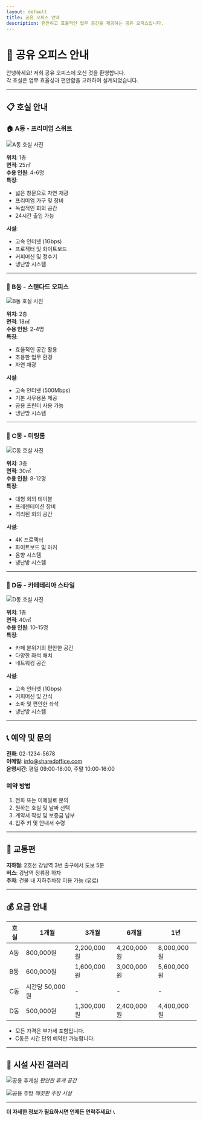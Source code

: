 ```yaml
---
layout: default
title: 공유 오피스 안내
description: 편안하고 효율적인 업무 공간을 제공하는 공유 오피스입니다.
---
```


# 🏢 공유 오피스 안내

안녕하세요! 저희 공유 오피스에 오신 것을 환영합니다.  
각 호실은 업무 효율성과 편안함을 고려하여 설계되었습니다.

---

## 📋 호실 안내

### 🏠 A동 - 프리미엄 스위트
![A동 호실 사진](/assets/images/room-a.jpg)

**위치**: 1층  
**면적**: 25㎡  
**수용 인원**: 4-6명  
**특징**: 
- 넓은 창문으로 자연 채광
- 프리미엄 가구 및 장비
- 독립적인 회의 공간
- 24시간 출입 가능

**시설**: 
- 고속 인터넷 (1Gbps)
- 프로젝터 및 화이트보드
- 커피머신 및 정수기
- 냉난방 시스템

---

### 🏢 B동 - 스탠다드 오피스
![B동 호실 사진](/assets/images/room-b.jpg)

**위치**: 2층  
**면적**: 18㎡  
**수용 인원**: 2-4명  
**특징**:
- 효율적인 공간 활용
- 조용한 업무 환경
- 자연 채광

**시설**:
- 고속 인터넷 (500Mbps)
- 기본 사무용품 제공
- 공용 프린터 사용 가능
- 냉난방 시스템

---

### 🏢 C동 - 미팅룸
![C동 호실 사진](/assets/images/room-c.jpg)

**위치**: 3층  
**면적**: 30㎡  
**수용 인원**: 8-12명  
**특징**:
- 대형 회의 테이블
- 프레젠테이션 장비
- 격리된 회의 공간

**시설**:
- 4K 프로젝터
- 화이트보드 및 마커
- 음향 시스템
- 냉난방 시스템

---

### 🏢 D동 - 카페테리아 스타일
![D동 호실 사진](/assets/images/room-d.jpg)

**위치**: 1층  
**면적**: 40㎡  
**수용 인원**: 10-15명  
**특징**:
- 카페 분위기의 편안한 공간
- 다양한 좌석 배치
- 네트워킹 공간

**시설**:
- 고속 인터넷 (1Gbps)
- 커피머신 및 간식
- 소파 및 편안한 좌석
- 냉난방 시스템

---

## 📞 예약 및 문의

**전화**: 02-1234-5678  
**이메일**: info@sharedoffice.com  
**운영시간**: 평일 09:00-18:00, 주말 10:00-16:00

### 예약 방법
1. 전화 또는 이메일로 문의
2. 원하는 호실 및 날짜 선택
3. 계약서 작성 및 보증금 납부
4. 입주 키 및 안내서 수령

---

## 🚗 교통편

**지하철**: 2호선 강남역 3번 출구에서 도보 5분  
**버스**: 강남역 정류장 하차  
**주차**: 건물 내 지하주차장 이용 가능 (유료)

---

## 💰 요금 안내

| 호실 | 1개월 | 3개월 | 6개월 | 1년 |
|------|-------|-------|-------|-----|
| A동 | 800,000원 | 2,200,000원 | 4,200,000원 | 8,000,000원 |
| B동 | 600,000원 | 1,600,000원 | 3,000,000원 | 5,600,000원 |
| C동 | 시간당 50,000원 | - | - | - |
| D동 | 500,000원 | 1,300,000원 | 2,400,000원 | 4,400,000원 |

* 모든 가격은 부가세 포함입니다.
* C동은 시간 단위 예약만 가능합니다.

---

## 📸 시설 사진 갤러리

![공용 휴게실](/assets/images/lounge.jpg)
*편안한 휴게 공간*

![공용 주방](/assets/images/kitchen.jpg)
*깨끗한 주방 시설*

---

**더 자세한 정보가 필요하시면 언제든 연락주세요!** 📞